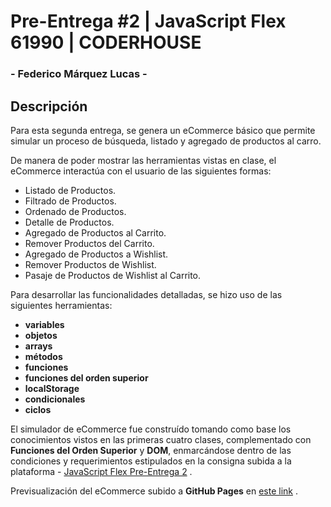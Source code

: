 # Pre-Entrega #2 | JavaScript Flex 61990 | CODERHOUSE

### - Federico Márquez Lucas -

## Descripción
Para esta segunda entrega, se genera un eCommerce básico que permite simular un proceso de búsqueda, listado y agregado de productos al carro.

De manera de poder mostrar las herramientas vistas en clase, el eCommerce interactúa con el usuario de las siguientes formas:
- Listado de Productos.
- Filtrado de Productos.
- Ordenado de Productos.
- Detalle de Productos.
- Agregado de Productos al Carrito.
- Remover Productos del Carrito.
- Agregado de Productos a Wishlist.
- Remover Productos de Wishlist.
- Pasaje de Productos de Wishlist al Carrito.

Para desarrollar las funcionalidades detalladas, se hizo uso de las siguientes herramientas:
- **variables**
- **objetos**
- **arrays**
- **métodos**
- **funciones**
- **funciones del orden superior**
- **localStorage**
- **condicionales**
- **ciclos**

El simulador de eCommerce fue construído tomando como base los conocimientos vistos en las primeras cuatro clases, complementado con **Funciones del Orden Superior** y **DOM**, enmarcándose dentro de las condiciones y requerimientos estipulados en la consigna subida a la plataforma - [JavaScript Flex Pre-Entrega 2](https://docs.google.com/presentation/d/1Z0cqec99CVmRW605xbFUZ6jg4JkzbhNn-8t6f7h2XUQ/edit#slide=id.p2) .

Previsualización del eCommerce subido a **GitHub Pages** en [este link](https://federicomarquezlucas.github.io/JavaScript-Flex-61990/) .
